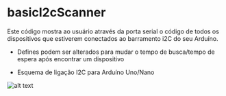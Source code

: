 # basicI2cScanner

Este código mostra ao usuário através da porta serial o código de todos os dispositivos que estiverem conectados ao barramento i2C do seu Arduíno.

- Defines podem ser alterados para mudar o tempo de busca/tempo de espera após encontrar um dispositivo


- Esquema de ligação I2C para Arduíno Uno/Nano

![alt text](https://i2.wp.com/portal.vidadesilicio.com.br/wp-content/uploads/2018/04/i2cc.png?resize=768%2C358&ssl=1)
